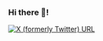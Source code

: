 ### Hi there 👋!

<a href="https://x.com/mjs_sebastian">
  <img alt="X (formerly Twitter) URL" src="https://img.shields.io/twitter/url?url=https%3A%2F%2Fx.com%2Fmjs_sebastian&label=Follow%20me%20on%20X">
</a>
